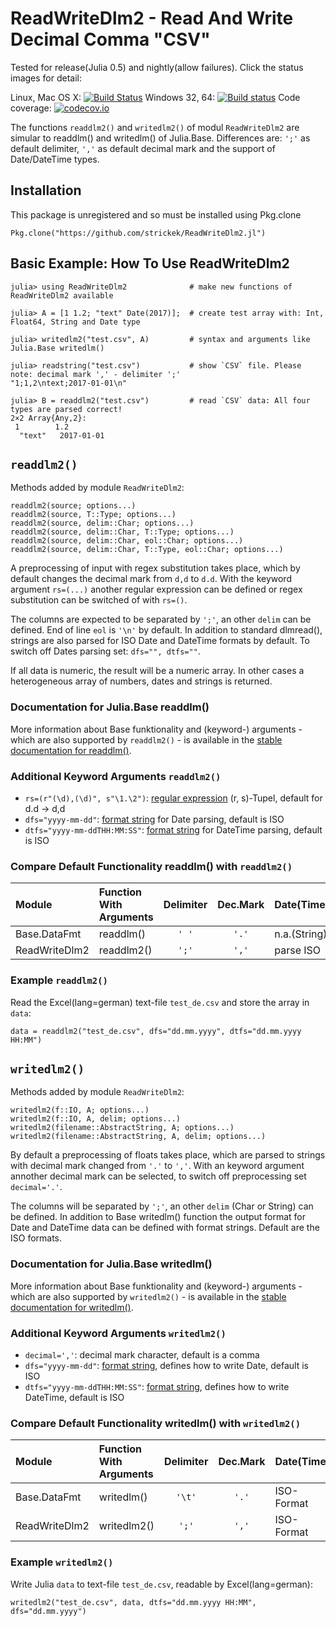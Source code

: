 # ReadWriteDlm2 - Read And Write Decimal Comma "CSV"
Tested for release(Julia 0.5) and nightly(allow failures). Click the status images for detail:

Linux, Mac OS X: [![Build Status](https://travis-ci.org/strickek/ReadWriteDlm2.jl.svg?branch=master)](https://travis-ci.org/strickek/ReadWriteDlm2.jl)    Windows 32, 64: [![Build status](https://ci.appveyor.com/api/projects/status/h0ikgidytp48w5kk/branch/master?svg=true)](https://ci.appveyor.com/project/strickek/readwritedlm2-jl-drp7c/branch/master)    Code coverage: [![codecov.io](http://codecov.io/github/strickek/ReadWriteDlm2.jl/coverage.svg?branch=master)](http://codecov.io/github/strickek/ReadWriteDlm2.jl?branch=master)

The functions `readdlm2()` and `writedlm2()` of modul `ReadWriteDlm2` are simular to readdlm() and writedlm() of Julia.Base.  Differences are: `';'` as default delimiter, `','` as default decimal mark and the support of Date/DateTime types. 

## Installation

This package is unregistered and so must be installed using Pkg.clone

    Pkg.clone("https://github.com/strickek/ReadWriteDlm2.jl")
    
## Basic Example: How To Use ReadWriteDlm2

```
julia> using ReadWriteDlm2              # make new functions of ReadWriteDlm2 available

julia> A = [1 1.2; "text" Date(2017)];  # create test array with: Int, Float64, String and Date type

julia> writedlm2("test.csv", A)         # syntax and arguments like Julia.Base writedlm()

julia> readstring("test.csv")           # show `CSV` file. Please note: decimal mark ',' - delimiter ';'
"1;1,2\ntext;2017-01-01\n"

julia> B = readdlm2("test.csv")         # read `CSV` data: All four types are parsed correct!
2×2 Array{Any,2}:
 1        1.2
  "text"   2017-01-01
```

## `readdlm2()`

Methods added by module `ReadWriteDlm2`:

    readdlm2(source; options...)
    readdlm2(source, T::Type; options...)
    readdlm2(source, delim::Char; options...)
    readdlm2(source, delim::Char, T::Type; options...)
    readdlm2(source, delim::Char, eol::Char; options...)
    readdlm2(source, delim::Char, T::Type, eol::Char; options...)

A preprocessing of input with regex substitution takes place, which by default 
changes the decimal mark from `d,d` to `d.d`. With the keyword argument `rs=(...)`
another regular expression can be defined or regex substitution can be switched of
with `rs=()`.

The columns are expected to be separated by `';'`, an other `delim`
can be defined. End of line `eol` is `'\n'` by default. In addition 
to standard dlmread(), strings are also parsed for ISO Date and DateTime formats 
by default. To switch off Dates parsing set: `dfs="", dtfs=""`.

If all data is numeric, the result will be a numeric array. In other cases
a heterogeneous array of numbers, dates and strings is returned.

### Documentation for Julia.Base readdlm() 
More information about Base funktionality and (keyword-) arguments - which are also 
supported by `readdlm2()` - is available in the 
[stable documentation for readdlm()](http://docs.julialang.org/en/stable/stdlib/io-network/?highlight=readdlm#Base.readdlm). 

### Additional Keyword Arguments `readdlm2()`
* `rs=(r"(\d),(\d)", s"\1.\2")`: [regular expression](http://docs.julialang.org/en/stable/manual/strings/?highlight=regular%20expressions#regular-expressions) (r, s)-Tupel, default for d.d -> d,d
* `dfs="yyyy-mm-dd"`: [format string](http://docs.julialang.org/en/stable/stdlib/dates/#man-date-parsing) for Date parsing, default is ISO
* `dtfs="yyyy-mm-ddTHH:MM:SS"`: [format string](http://docs.julialang.org/en/stable/stdlib/dates/#man-date-parsing) for DateTime parsing, default is ISO

### Compare Default Functionality readdlm() with `readdlm2()`
| Module        | Function With Arguments              | Delimiter| Dec.Mark | Date(Time)   |
|:------------- |:------------------------------------ |:--------:|:--------:|:------------ |
| Base.DataFmt  | readdlm()                            |`' '`     |`'.'`     | n.a.(String) |
| ReadWriteDlm2 | readdlm2()                           |`';'`     |`','`     | parse ISO    |

### Example `readdlm2()`
Read the Excel(lang=german) text-file `test_de.csv` and store the array in `data`:

    data = readdlm2("test_de.csv", dfs="dd.mm.yyyy", dtfs="dd.mm.yyyy HH:MM")



## `writedlm2()`

Methods added by module `ReadWriteDlm2`:

    writedlm2(f::IO, A; options...)
    writedlm2(f::IO, A, delim; options...)
    writedlm2(filename::AbstractString, A; options...)
    writedlm2(filename::AbstractString, A, delim; options...)

By default a preprocessing of floats takes place, which are parsed to strings
with decimal mark changed from `'.'` to `','`. With an keyword argument 
annother decimal mark can be selected, to switch off preprocessing set `decimal='.'`.

The columns will be separated by `';'`, an other `delim` (Char or String)
can be defined. In addition to Base writedlm() function the output format for 
Date and DateTime data can be defined with format strings. Default are
the ISO formats.

### Documentation for Julia.Base writedlm()
More information about Base funktionality and (keyword-) arguments - which are also 
supported by `writedlm2()` - is available in the 
[stable documentation for writedlm()](http://docs.julialang.org/en/stable/stdlib/io-network/?highlight=writedlm#Base.writedlm).

### Additional Keyword Arguments `writedlm2()`
* `decimal=','`: decimal mark character, default is a comma
* `dfs="yyyy-mm-dd"`: [format string](http://docs.julialang.org/en/stable/stdlib/dates/#man-date-formatting), defines how to write Date, default is ISO
* `dtfs="yyyy-mm-ddTHH:MM:SS"`: [format string](http://docs.julialang.org/en/stable/stdlib/dates/#man-date-formatting), defines how to write DateTime, default is ISO

### Compare Default Functionality writedlm() with `writedlm2()`
| Module        | Function With Arguments          | Delimiter| Dec.Mark | Date(Time) |
|:------------- |:-------------------------------- |:--------:|:--------:|:---------- |
| Base.DataFmt  | writedlm()                       |`'\t'`    |`'.'`     | ISO-Format |
| ReadWriteDlm2 | writedlm2()                      |`';'`     |`','`     | ISO-Format |

### Example `writedlm2()`
Write Julia `data` to text-file `test_de.csv`, readable by Excel(lang=german):

    writedlm2("test_de.csv", data, dtfs="dd.mm.yyyy HH:MM", dfs="dd.mm.yyyy")
    
